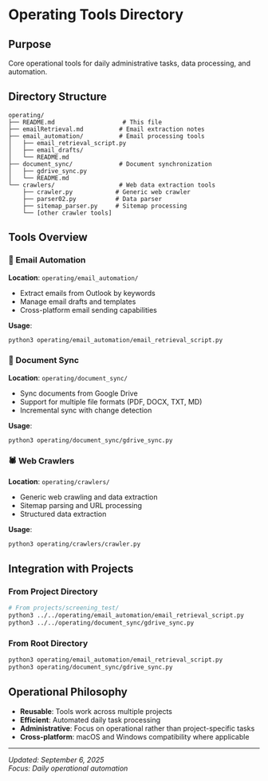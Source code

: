 # Operating Tools Directory

## Purpose
Core operational tools for daily administrative tasks, data processing, and automation.

## Directory Structure

```
operating/
├── README.md                   # This file
├── emailRetrieval.md          # Email extraction notes
├── email_automation/          # Email processing tools
│   ├── email_retrieval_script.py
│   ├── email_drafts/
│   └── README.md
├── document_sync/             # Document synchronization
│   ├── gdrive_sync.py
│   └── README.md
└── crawlers/                  # Web data extraction tools
    ├── crawler.py            # Generic web crawler
    ├── parser02.py           # Data parser
    ├── sitemap_parser.py     # Sitemap processing
    └── [other crawler tools]
```

## Tools Overview

### 📧 Email Automation
**Location**: `operating/email_automation/`
- Extract emails from Outlook by keywords
- Manage email drafts and templates
- Cross-platform email sending capabilities

**Usage**: 
```bash
python3 operating/email_automation/email_retrieval_script.py
```

### 📄 Document Sync
**Location**: `operating/document_sync/`
- Sync documents from Google Drive
- Support for multiple file formats (PDF, DOCX, TXT, MD)
- Incremental sync with change detection

**Usage**:
```bash
python3 operating/document_sync/gdrive_sync.py
```

### 🕷️ Web Crawlers
**Location**: `operating/crawlers/`
- Generic web crawling and data extraction
- Sitemap parsing and URL processing  
- Structured data extraction

**Usage**:
```bash
python3 operating/crawlers/crawler.py
```

## Integration with Projects

### From Project Directory
```bash
# From projects/screening_test/
python3 ../../operating/email_automation/email_retrieval_script.py
python3 ../../operating/document_sync/gdrive_sync.py
```

### From Root Directory
```bash
python3 operating/email_automation/email_retrieval_script.py
python3 operating/document_sync/gdrive_sync.py
```

## Operational Philosophy
- **Reusable**: Tools work across multiple projects
- **Efficient**: Automated daily task processing  
- **Administrative**: Focus on operational rather than project-specific tasks
- **Cross-platform**: macOS and Windows compatibility where applicable

---
*Updated: September 6, 2025*  
*Focus: Daily operational automation*
